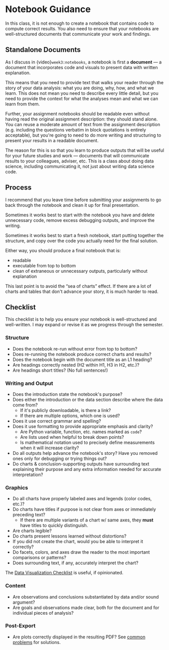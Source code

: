 # Notebook Guidance

In this class, it is not enough to create a notebook that contains code to compute correct results.
You also need to ensure that your notebooks are well-structured documents that communicate your work
and findings.

## Standalone Documents

As I discuss in {video}`week3:notebooks`, a notebook is first a **document** — a document that
incorporates code and visuals to present data with written explanation.

This means that you need to provide text that walks your reader through the story of your
data analysis: what you are doing, why, how, and what we learn.  This does not mean you need
to describe every little detail, but you need to provide the context for what the analyses mean
and what we can learn from them.

Further, your assignment notebooks should be readable even without having read the original
assignment description: they should stand alone.  You can reuse a moderate amount of text
from the assignment description (e.g. including the questions verbatim in block quotations is
entirely acceptable), but you're going to need to do more writing and structuring to present
your results in a readable document.

The reason for this is so that you learn to produce outputs that will be useful for your future
studies and work — documents that will communicate results to your colleagues, adviser, etc.
This is a class about doing data science, including communicating it, not just about writing
data science code.

## Process

I recommend that you leave time before submitting your assignments to go back through the notebook
and clean it up for final presentation.

Sometimes it works best to start with the notebook you have and delete unnecessary code, remove
excess debugging outputs, and improve the writing.

Sometimes it works best to start a fresh notebook, start putting together the structure, and copy
over the code you actually need for the final solution.

Either way, you should produce a final notebook that is:

- readable
- executable from top to bottom
- clean of extraneous or unnecessary outputs, particularly without explanation

This last point is to avoid the “sea of charts” effect.  If there are a lot of charts and tables
that don't advance your story, it is much harder to read.

## Checklist

This checklist is to help you ensure your notebook is well-structured and well-written.
I may expand or revise it as we progress through the semester.

### Structure

-   Does the notebook re-run without error from top to bottom?
-   Does re-running the notebook produce correct charts and results?
-   Does the notebook begin with the document title as an L1 heading?
-   Are headings correctly nested (H2 within H1, H3 in H2, etc.)?
-   Are headings short titles? (No full sentences!)

### Writing and Output

-   Does the introduction state the notebook's purpose?
-   Does either the introduction or the data section describe where the data come from?
    -   If it's publicly downloadable, is there a link?
    -   If there are multiple options, which one is used?
-   Does it use correct grammar and spelling?
-   Does it use formatting to provide appropriate emphasis and clarity?
    -   Are Python variable, function, etc. names marked as `code`?
    -   Are lists used when helpful to break down points?
    -   Is mathematical notation used to precisely define measurements when it will increase clarity?
-   Do all outputs help advance the notebook's story?  Have you removed ones only for debugging or trying things out?
-   Do charts & conclusion-supporting outputs have surrounding text explaining their purpose and any extra information needed for accurate interpretation?

### Graphics

-   Do all charts have properly labeled axes and legends (color codes, etc.)?
-   Do charts have titles if purpose is not clear from axes or immediately preceding text?
    -   If there are multiple variants of a chart w/ same axes, they **must** have titles to quickly distinguish.
-   Are charts legible?
-   Do charts present lessons learned without distortions?
-   If you did not create the chart, would you be able to interpret it correctly?
-   Do facets, colors, and axes draw the reader to the most important comparisons or patterns?
-   Does surrounding text, if any, accurately interpret the chart?

The [Data Visualization Checklist](https://depictdatastudio.com/checklist/) is useful, if opinionated.

### Content

-   Are observations and conclusions substantiated by data and/or sound argument?
-   Are goals and observations made clear, both for the document and for individual pieces of analysis?

### Post-Export

-   Are plots correctly displayed in the resulting PDF?  See [common problems](prob-mangled-pdf) for solutions.
